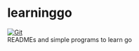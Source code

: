 # learninggo

[![Git](https://app.soluble.cloud/api/v1/public/badges/60e697c2-c5bc-4e47-beaa-97d4bdea416f.svg?orgId=561911742905)](https://app.soluble.cloud/repos/details/github.com/mollypi/learninggo?orgId=561911742905)  
READMEs and simple programs to learn go
